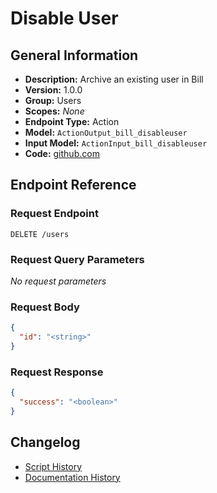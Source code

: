 <!-- BEGIN GENERATED CONTENT -->
# Disable User

## General Information

- **Description:** Archive an existing user in Bill
- **Version:** 1.0.0
- **Group:** Users
- **Scopes:** _None_
- **Endpoint Type:** Action
- **Model:** `ActionOutput_bill_disableuser`
- **Input Model:** `ActionInput_bill_disableuser`
- **Code:** [github.com](https://github.com/NangoHQ/integration-templates/tree/main/integrations/bill/actions/disable-user.ts)


## Endpoint Reference

### Request Endpoint

`DELETE /users`

### Request Query Parameters

_No request parameters_

### Request Body

```json
{
  "id": "<string>"
}
```

### Request Response

```json
{
  "success": "<boolean>"
}
```

## Changelog

- [Script History](https://github.com/NangoHQ/integration-templates/commits/main/integrations/bill/actions/disable-user.ts)
- [Documentation History](https://github.com/NangoHQ/integration-templates/commits/main/integrations/bill/actions/disable-user.md)

<!-- END  GENERATED CONTENT -->


